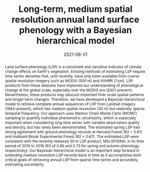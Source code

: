 ---
title: "Long-term, medium spatial resolution annual land surface phenology with a Bayesian hierarchical model"
subtitle: 
# Authors
# If you created a profile for a user (e.g. the default `admin` user), write the username (folder name) here 
# and it will be replaced with their full name and linked to their profile.
authors:
- xiaojiegao
- admin
- Brian J. Reich

# Author notes (optional)
# author_notes:
# - "Equal contribution"
# - "Equal contribution"

date: "2021-08-01"
doi: "https://doi.org/10.1016/j.rse.2021.112484"

# Schedule page publish date (NOT publication's date).
publishDate: "2021-03-01"

# indicate if this paper is related to SEAL
categories: "lab-related"

# Publication type.
# Legend: 0 = Uncategorized; 1 = Conference paper; 2 = Journal article;
# 3 = Preprint / Working Paper; 4 = Report; 5 = Book; 6 = Book section;
# 7 = Thesis; 8 = Patent
publication_types: ["2"]

# Publication name and optional abbreviated publication name.
publication: Remote Sensing of Environment
publication_short: RSE

abstract: Land surface phenology (LSP) is a consistent and sensitive indicator of climate change effects on Earth's vegetation. Existing methods of estimating LSP require time series densities that, until recently, have only been available from coarse spatial resolution imagery such as MODIS (500 m) and AVHRR (1 km). LSP products from these datasets have improved our understanding of phenological change at the global scale, especially over the MODIS era (2001-present). Nevertheless, these products may obscure important finer scale spatial patterns and longer-term changes. Therefore, we have developed a Bayesian hierarchical model to retrieve complete annual sequences of LSP from Landsat imagery (1984-present), which has medium spatial resolution (30 m) but relatively sparse temporal frequency. Our approach uses Markov Chain Monte Carlo (MCMC) sampling to quantify individual phenometric uncertainty, which is especially important when considering long time series with variable observation quality and density, but has rarely been demonstrated. The estimated spring LSP had strong agreement with ground phenology records at Harvard Forest (R2 = 0.87) and Hubbard Brook Experimental Forest (R2 = 0.67). The estimated LSP were consistent with the recently released 30 m LSP product, MSLSP30NA, in its time period of 2016 to 2018 (R2 of 0.86 and 0.73 for spring and autumn phenology, respectively). Our Bayesian hierarchical model is an important step forward in extending medium resolution LSP records back in time as it accomplishes both critical goals of retrieving annual LSP from sparse time series and accurately estimating uncertainty.

# Summary. An optional shortened abstract.
summary: We developed a new algorithm to produce long-term annual land surface phenology data at 30 m spatial reolution with pixel-wise uncertainty.

pub_tags: [Medium resolution, Bayesian, Algorithm, Time-series, Phenology, Landsat]

# Display this page in the Featured widget?
featured: true

# Custom links (uncomment lines below)
# links:
# - name: Custom Link
#   url: http://example.org

url_pdf: 'https://doi.org/10.1016/j.rse.2021.112484'
url_code: 'https://github.com/MrJGao/Bayesian_LSP'
url_dataset: ''
url_poster: ''
url_project: ''
url_slides: ''
url_source: ''
url_video: ''

# Featured image
# To use, add an image named `featured.jpg/png` to your page's folder. 
# Placement options: 1 = Full column width, 2 = Out-set, 3 = Screen-width
# Focal points: Smart, Center, TopLeft, Top, TopRight, Left, Right, BottomLeft, Bottom, BottomRight.
# Set `preview_only` to `true` to just use the image for thumbnails.
image:
  caption: 'Estimated annual LSP with uncertainty'
  focal_point: "Smart"
  Placement: 1
  preview_only: false

# Associated Projects (optional).
#   Associate this publication with one or more of your projects.
#   Simply enter your project's folder or file name without extension.
#   E.g. `internal-project` references `content/project/internal-project/index.md`.
#   Otherwise, set `projects: []`.
projects:
- MuSLI

---